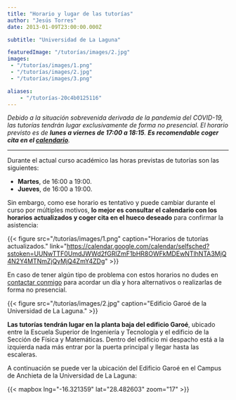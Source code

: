 ```yaml
---
title: "Horario y lugar de las tutorías"
author: "Jesús Torres"
date: 2013-01-09T23:00:00.000Z

subtitle: "Universidad de La Laguna"

featuredImage: "/tutorías/images/2.jpg" 
images:
 - "/tutorías/images/1.png" 
 - "/tutorías/images/2.jpg" 
 - "/tutorías/images/3.png" 

aliases:
    - "/tutorías-20c4b0125116"
---
```


_Debido a la situación sobrevenida derivada de la pandemia del COVID-19, las tutorías tendrán lugar exclusivamente de forma no presencial._
_El horario previsto es de **lunes a viernes de 17:00 a 18:15**._
_**Es recomendable coger cita en el [calendario](https://calendar.google.com/calendar/selfsched?sstoken=UUNwTTF0UmdJWWd2fGRlZmF1bHR8OWFkMDEwNTlhNTA3MjQ4N2Y4MTNmZjQyMjQ4ZmY4ZDg)**._

____

Durante el actual curso académico las horas previstas de tutorías son las siguientes:

* **Martes**, de 16:00 a 19:00.
* **Jueves**, de 16:00 a 19:00.

Sin embargo, como ese horario es tentativo y puede cambiar durante el curso por múltiples motivos, **lo mejor es consultar el calendario con los horarios actualizados y coger cita en el hueco deseado** para confirmar la asistencia:

{{< figure src="/tutorías/images/1.png" caption="Horarios de tutorías actualizados." link="https://calendar.google.com/calendar/selfsched?sstoken=UUNwTTF0UmdJWWd2fGRlZmF1bHR8OWFkMDEwNTlhNTA3MjQ4N2Y4MTNmZjQyMjQ4ZmY4ZDg" >}}

En caso de tener algún tipo de problema con estos horarios no dudes en [contactar conmigo](https://www.ull.es/apps/guias/guias/view_teacher_niu/588/%28%3FPjmtorres.*%29/) para acordar un día y hora alternativos o realizarlas de forma no presencial.

{{< figure src="/tutorías/images/2.jpg" caption="Edificio Garoé de la Universidad de La Laguna." >}}

**Las tutorías tendrán lugar en la planta baja del edificio Garoé**, ubicado entre la Escuela Superior de Ingeniería y Tecnología y el edificio de la Sección de Física y Matemáticas.
Dentro del edificio mi despacho está a la izquierda nada más entrar por la puerta principal y llegar hasta las escaleras.

A continuación se puede ver la ubicación del Edificio Garoé en el Campus de Anchieta de la Universidad de La Laguna:

{{< mapbox lng="-16.321359" lat="28.482603" zoom="17" >}}
